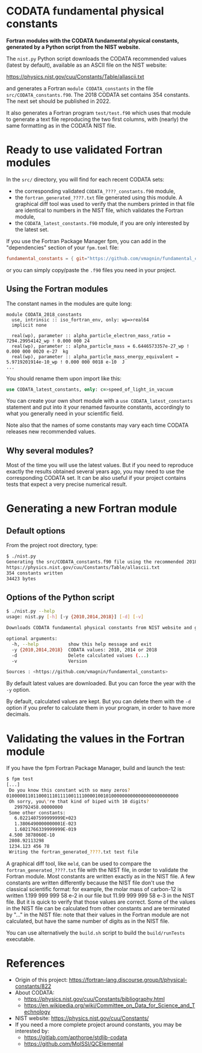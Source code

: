 # CODATA fundamental physical constants

**Fortran modules with the CODATA fundamental physical constants, generated by a Python script from the NIST website.**

The `nist.py` Python script downloads the CODATA recommended values (latest by default), available as an ASCII file on the NIST website:

https://physics.nist.gov/cuu/Constants/Table/allascii.txt

and generates a Fortran `module CODATA_constants` in the file `src/CODATA_constants.f90`. The 2018 CODATA set contains 354 constants. The next set should be published in 2022.

It also generates a Fortran program `test/test.f90` which uses that module to generate a text file reproducing the two first columns, with (nearly) the same formatting as in the CODATA NIST file.

# Ready to use validated Fortran modules

In the `src/` directory, you will find for each recent CODATA sets:

- the corresponding validated `CODATA_????_constants.f90` module,
- the `fortran_generated_????.txt` file generated using this module. A graphical diff tool was used to verify that the numbers printed in that file are identical to numbers in the NIST file, which validates the Fortran module,
- the `CODATA_latest_constants.f90` module, if you are only interested by the latest set.

If you use the Fortran Package Manager fpm, you can add in the "dependencies" section of your `fpm.toml` file:

```toml
fundamental_constants = { git="https://github.com/vmagnin/fundamental_constants.git" }
```

or you can simply copy/paste the `.f90` files you need in your project.


## Using the Fortran modules

The constant names in the modules are quite long:

```Fortran
module CODATA_2018_constants
  use, intrinsic :: iso_fortran_env, only: wp=>real64
  implicit none

  real(wp), parameter :: alpha_particle_electron_mass_ratio = 7294.29954142_wp ! 0.000 000 24  
  real(wp), parameter :: alpha_particle_mass = 6.6446573357e-27_wp ! 0.000 000 0020 e-27  kg
  real(wp), parameter :: alpha_particle_mass_energy_equivalent = 5.9719201914e-10_wp ! 0.000 000 0018 e-10  J
...
```

You should rename them upon import like this:

```fortran
use CODATA_latest_constants, only: c=>speed_of_light_in_vacuum
```

You can create your own short module with a `use CODATA_latest_constants` statement and put into it your renamed favourite constants, accordingly to what you generally need in your scientific field.

Note also that the names of some constants may vary each time CODATA releases new recommended values.

## Why several modules?

Most of the time you will use the latest values. But if you need to reproduce exactly the results obtained several years ago, you may need to use the corresponding CODATA set. It can be also useful if your project contains tests that expect a very precise numerical result.


# Generating a new Fortran module

## Default options

From the project root directory, type:

```bash
$ ./nist.py
Generating the src/CODATA_constants.f90 file using the recommended 2018 values:
https://physics.nist.gov/cuu/Constants/Table/allascii.txt
354 constants written
34423 bytes
```

## Options of the Python script

```bash
$ ./nist.py --help
usage: nist.py [-h] [-y {2010,2014,2018}] [-d] [-v]

Downloads CODATA fundamental physical constants from NIST website and generates a Fortran module.

optional arguments:
  -h, --help           show this help message and exit
  -y {2010,2014,2018}  CODATA values: 2010, 2014 or 2018
  -d                   Delete calculated values (...)
  -v                   Version

Sources : <https://github.com/vmagnin/fundamental_constants>
```

By default latest values are downloaded. But you can force the year with the `-y` option.

By default, calculated values are kept. But you can delete them with the `-d` option if you prefer to calculate them in your program, in order to have more decimals.


# Validating the values in the Fortran module

If you have the fpm Fortran Package Manager, build and launch the test:

```bash
$ fpm test
[...]
 Do you know this constant with so many zeros?
0100000110110001110111100111100001001010000000000000000000000000
 Oh sorry, you\'re that kind of biped with 10 digits?
   299792458.00000000     
 Some other constants:
   6.0221407599999999E+023
   1.3806490000000001E-023
   1.6021766339999999E-019
 4.500 3878060E-10        
 2808.92113298            
 1234.123 456 78          
 Writing the fortran_generated_????.txt test file
```

A graphical diff tool, like `meld`, can be used to compare the `fortran_generated_????.txt` file with the NIST file, in order to validate the Fortran module. Most constants are written exactly as in the NIST file. A few constants are written differently because the NIST file don't use the classical scientific format: for example, the molar mass of carbon-12 is written 1.199 999 999 58 e-2 in our file but 11.99 999 999 58 e-3 in the NIST file. But it is quick to verify that those values are correct. Some of the values in the NIST file can be calculated from other constants and are terminated by "..." in the NIST file: note that their values in the Fortran module are not calculated, but have the same number of digits as in the NIST file.

You can use alternatively the `build.sh` script to build the `build/runTests` executable.


# References
* Origin of this project: https://fortran-lang.discourse.group/t/physical-constants/822
* About CODATA:
    * https://physics.nist.gov/cuu/Constants/bibliography.html
    * https://en.wikipedia.org/wiki/Committee_on_Data_for_Science_and_Technology
* NIST website: https://physics.nist.gov/cuu/Constants/
* If you need a more complete project around constants, you may be interested by:
    * https://gitlab.com/apthorpe/stdlib-codata
    * https://github.com/MolSSI/QCElemental
